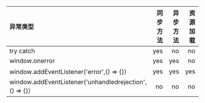 | 异常类型 | 同步方法 | 异步方法 | 资源加载 | Promise | async/await |
| :-----| ----: | ----: |-----:| ----: | :----: |
| try catch | yes | no | no | no | no |
| window.onerror | yes | yes | no | no | no |
| window.addEventListener('error',() => {}） | yes | yes | yes | no | no |
| window.addEventListener('unhandledrejection',() => {}） | no | no | no | yes | yes |
